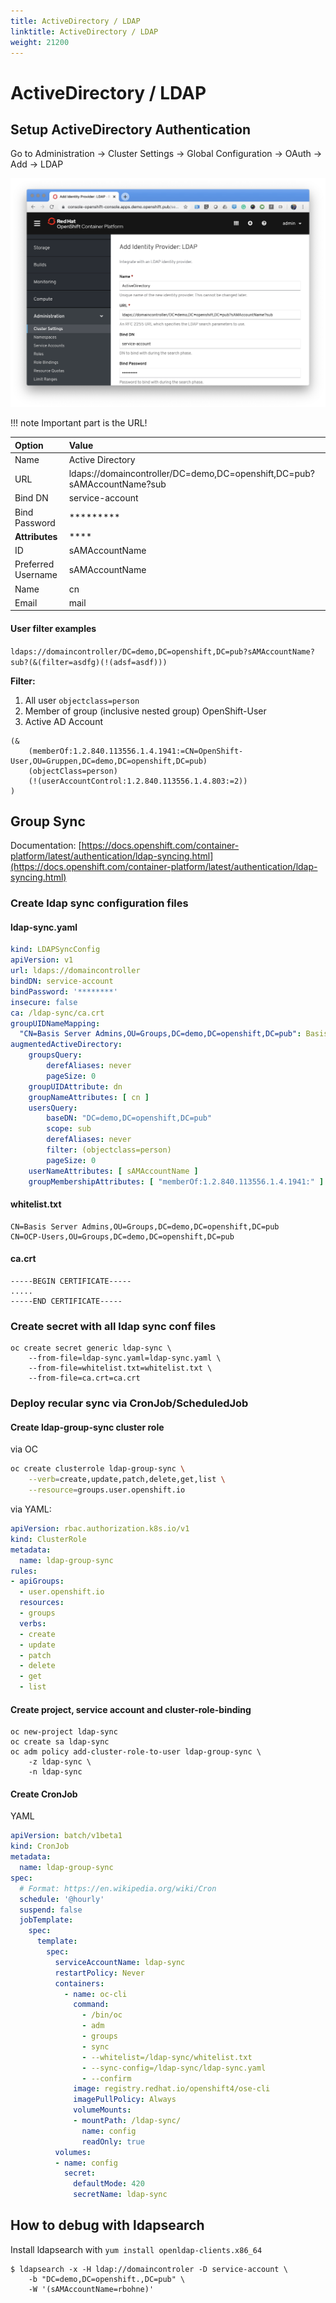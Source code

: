 ```yaml
---
title: ActiveDirectory / LDAP
linktitle: ActiveDirectory / LDAP
weight: 21200
---
```

# ActiveDirectory / LDAP

## Setup ActiveDirectory Authentication

Go to Administration -&gt; Cluster Settings -&gt; Global Configuration -&gt; OAuth -&gt; Add -&gt; LDAP

![](ad-ldap-1.png)

!!! note
    Important part is the URL!

| **Option** | **Value** |
| :--- | :--- |
| Name | Active Directory |
| URL | ldaps://domaincontroller/DC=demo,DC=openshift,DC=pub?sAMAccountName?sub |
| Bind DN | service-account |
| Bind Password | \*\*\*\*\*\*\*\*\* |
| **Attributes** | \*\*\*\* |
| ID | sAMAccountName |
| Preferred Username | sAMAccountName |
| Name | cn |
| Email | mail |

#### User filter examples

`ldaps://domaincontroller/DC=demo,DC=openshift,DC=pub?sAMAccountName?sub?(&(filter=asdfg)(!(adsf=asdf)))`

**Filter:**

1. All user `objectclass=person`
2. Member of group \(inclusive nested group\) OpenShift-User
3. Active AD Account

```text
(&
    (memberOf:1.2.840.113556.1.4.1941:=CN=OpenShift-User,OU=Gruppen,DC=demo,DC=openshift,DC=pub)
    (objectClass=person)
    (!(userAccountControl:1.2.840.113556.1.4.803:=2))
)
```

## Group Sync

Documentation: [https://docs.openshift.com/container-platform/latest/authentication/ldap-syncing.html](https://docs.openshift.com/container-platform/latest/authentication/ldap-syncing.html)

### Create ldap sync configuration files

#### ldap-sync.yaml
```yaml
kind: LDAPSyncConfig
apiVersion: v1
url: ldaps://domaincontroller
bindDN: service-account
bindPassword: '********'
insecure: false
ca: /ldap-sync/ca.crt
groupUIDNameMapping:
  "CN=Basis Server Admins,OU=Groups,DC=demo,DC=openshift,DC=pub": Basis-Server-Admins
augmentedActiveDirectory:
    groupsQuery:
        derefAliases: never
        pageSize: 0
    groupUIDAttribute: dn
    groupNameAttributes: [ cn ]
    usersQuery:
        baseDN: "DC=demo,DC=openshift,DC=pub"
        scope: sub
        derefAliases: never
        filter: (objectclass=person)
        pageSize: 0
    userNameAttributes: [ sAMAccountName ]
    groupMembershipAttributes: [ "memberOf:1.2.840.113556.1.4.1941:" ]
```

#### whitelist.txt
```
CN=Basis Server Admins,OU=Groups,DC=demo,DC=openshift,DC=pub
CN=OCP-Users,OU=Groups,DC=demo,DC=openshift,DC=pub
```
#### ca.crt
```
-----BEGIN CERTIFICATE-----
.....
-----END CERTIFICATE-----
```

### Create secret with all ldap sync conf files

```text
oc create secret generic ldap-sync \
    --from-file=ldap-sync.yaml=ldap-sync.yaml \
    --from-file=whitelist.txt=whitelist.txt \
    --from-file=ca.crt=ca.crt
```

### Deploy recular sync via CronJob/ScheduledJob

#### Create ldap-group-sync cluster role

via OC

```bash
oc create clusterrole ldap-group-sync \
    --verb=create,update,patch,delete,get,list \
    --resource=groups.user.openshift.io
```
via YAML:

```yaml
apiVersion: rbac.authorization.k8s.io/v1
kind: ClusterRole
metadata:
  name: ldap-group-sync
rules:
- apiGroups:
  - user.openshift.io
  resources:
  - groups
  verbs:
  - create
  - update
  - patch
  - delete
  - get
  - list
```

#### Create project, service account and cluster-role-binding

```text
oc new-project ldap-sync
oc create sa ldap-sync
oc adm policy add-cluster-role-to-user ldap-group-sync \
    -z ldap-sync \
    -n ldap-sync
```

#### Create CronJob

YAML

```yaml
apiVersion: batch/v1beta1
kind: CronJob
metadata:
  name: ldap-group-sync
spec:
  # Format: https://en.wikipedia.org/wiki/Cron
  schedule: '@hourly'
  suspend: false
  jobTemplate:
    spec:
      template:
        spec:
          serviceAccountName: ldap-sync
          restartPolicy: Never
          containers:
            - name: oc-cli
              command:
                - /bin/oc
                - adm
                - groups
                - sync
                - --whitelist=/ldap-sync/whitelist.txt
                - --sync-config=/ldap-sync/ldap-sync.yaml
                - --confirm
              image: registry.redhat.io/openshift4/ose-cli
              imagePullPolicy: Always
              volumeMounts:
              - mountPath: /ldap-sync/
                name: config
                readOnly: true
          volumes:
          - name: config
            secret:
              defaultMode: 420
              secretName: ldap-sync
```

## How to debug with ldapsearch

Install ldapsearch with `yum install openldap-clients.x86_64`

```
$ ldapsearch -x -H ldap://domaincontroler -D service-account \
    -b "DC=demo,DC=openshift.,DC=pub" \
    -W '(sAMAccountName=rbohne)'
```


